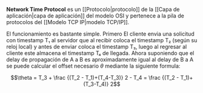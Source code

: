 **Network Time Protocol** es un [[Protocolo|protocolo]] de la [[Capa de aplicación|capa de aplicación]] del modelo OSI y pertenece a la pila de protocolos del [[Modelo TCP IP|modelo TCP/IP]].

El funcionamiento es bastante simple. Primero El cliente envia una solicitud con timestamp T₁ al servidor que al recibir coloca el timestamp T₂ (según su reloj local) y antes de enviar coloca el timestamp T₃, luego al regresar al cliente este almacena el timestamp T₄ de llegada. Ahora suponiendo que el delay de propagación de A a B es aproximadamente igual al delay de B a A se puede calcular el offset necesario $\theta$ mediante la siguiente formula:

$$\theta = T_3 + \frac {(T_2 - T_1)+(T_4-T_3)} 2 - T_4 = \frac {(T_2 - T_1)+(T_3-T_4)} 2$$